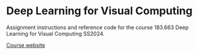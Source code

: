 # Deep Learning for Visual Computing

Assignment instructions and reference code for the course 183.663 Deep Learning for Visual Computing SS2024.

[Course website](https://cvl.tuwien.ac.at/course/dlvc/)
